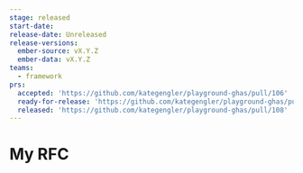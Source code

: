 ```yaml
---
stage: released
start-date:
release-date: Unreleased
release-versions:
  ember-source: vX.Y.Z
  ember-data: vX.Y.Z
teams:
  - framework
prs:
  accepted: 'https://github.com/kategengler/playground-ghas/pull/106'
  ready-for-release: 'https://github.com/kategengler/playground-ghas/pull/107'
  released: 'https://github.com/kategengler/playground-ghas/pull/108'
---
```

# My RFC
